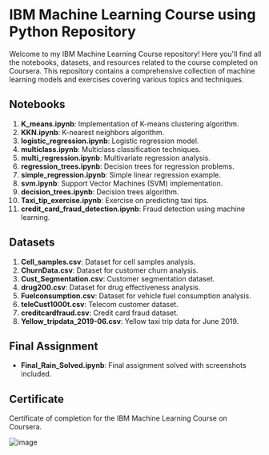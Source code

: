 # IBM Machine Learning Course using Python Repository

Welcome to my IBM Machine Learning Course repository! Here you'll find all the notebooks, datasets, and resources related to the course completed on Coursera. This repository contains a comprehensive collection of machine learning models and exercises covering various topics and techniques.

## Notebooks

1. **K_means.ipynb**: Implementation of K-means clustering algorithm.
2. **KKN.ipynb**: K-nearest neighbors algorithm.
3. **logistic_regression.ipynb**: Logistic regression model.
4. **multiclass.ipynb**: Multiclass classification techniques.
5. **multi_regression.ipynb**: Multivariate regression analysis.
6. **regression_trees.ipynb**: Decision trees for regression problems.
7. **simple_regression.ipynb**: Simple linear regression example.
8. **svm.ipynb**: Support Vector Machines (SVM) implementation.
9. **decision_trees.ipynb**: Decision trees algorithm.
10. **Taxi_tip_exercise.ipynb**: Exercise on predicting taxi tips.
11. **credit_card_fraud_detection.ipynb**: Fraud detection using machine learning.

## Datasets

1. **Cell_samples.csv**: Dataset for cell samples analysis.
2. **ChurnData.csv**: Dataset for customer churn analysis.
3. **Cust_Segmentation.csv**: Customer segmentation dataset.
4. **drug200.csv**: Dataset for drug effectiveness analysis.
5. **Fuelconsumption.csv**: Dataset for vehicle fuel consumption analysis.
6. **teleCust1000t.csv**: Telecom customer dataset.
7. **creditcardfraud.csv**: Credit card fraud dataset.
8. **Yellow_tripdata_2019-06.csv**: Yellow taxi trip data for June 2019.

## Final Assignment

- **Final_Rain_Solved.ipynb**: Final assignment solved with screenshots included.

## Certificate

Certificate of completion for the IBM Machine Learning Course on Coursera.

![image](https://github.com/mostafa7arafa/MachineLearning_Python_IBM/assets/58299212/f210e7d3-3d4f-4e4a-bd5a-537e4c6af743)


